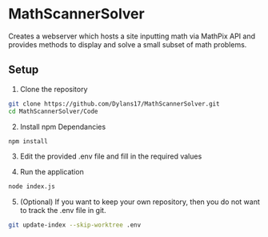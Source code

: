# MathScannerSolver
Creates a webserver which hosts a site inputting math via MathPix API and provides methods to display and solve a small subset of math problems.

## Setup
1. Clone the repository

```bash
git clone https://github.com/Dylans17/MathScannerSolver.git
cd MathScannerSolver/Code
```

2. Install npm Dependancies

```bash
npm install
```

3. Edit the provided .env file and fill in the required values

4. Run the application

```bash
node index.js
```

5. (Optional) If you want to keep your own repository, then you do not want to track the .env file in git.

```bash
git update-index --skip-worktree .env
```
